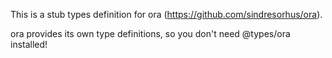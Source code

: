 This is a stub types definition for ora (https://github.com/sindresorhus/ora).

ora provides its own type definitions, so you don't need @types/ora installed!